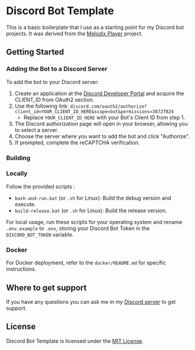 # Discord Bot Template

This is a basic boilerplate that I use as a starting point for my Discord bot projects. It was derived from the [Melodix Player](https://github.com/keshon/discord-bot-template) project.

## Getting Started

### Adding the Bot to a Discord Server

To add the bot to your Discord server:

1. Create an application at the [Discord Developer Portal](https://discord.com/developers/applications) and acquire the CLIENT_ID from OAuth2 section.
2. Use the following link: `discord.com/oauth2/authorize?client_id=YOUR_CLIENT_ID_HERE&scope=bot&permissions=36727824`
   - Replace `YOUR_CLIENT_ID_HERE` with your Bot's Client ID from step 1.
3. The Discord authorization page will open in your browser, allowing you to select a server.
4. Choose the server where you want to add the bot and click "Authorize".
5. If prompted, complete the reCAPTCHA verification.

### Building

### Locally ###

Follow the provided scripts :
  - `bash-and-run.bat` (or `.sh` for Linux): Build the debug version and execute.
  - `build-release.bat` (or `.sh` for Linux): Build the release version.

For local usage, run these scripts for your operating system and rename `.env.example` to `.env`, storing your Discord Bot Token in the `DISCORD_BOT_TOKEN` variable.

### Docker ###

For Docker deployment, refer to the `docker/README.md` for specific instructions.

## Where to get support

If you have any questions you can ask me in my [Discord server](https://discord.gg/NVtdTka8ZT) to get support.

## License

Discord Bot Template is licensed under the [MIT License](https://opensource.org/licenses/MIT).
